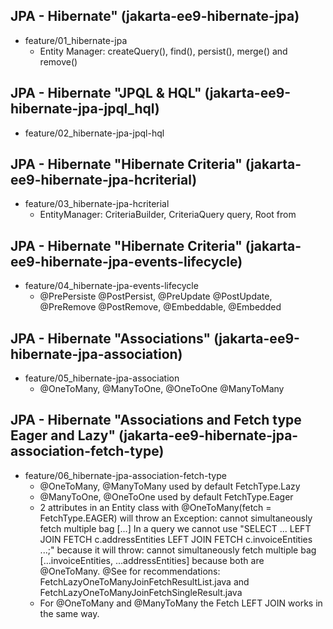 ## JPA - Hibernate" (jakarta-ee9-hibernate-jpa)
* feature/01_hibernate-jpa
	- Entity Manager: createQuery(), find(), persist(), merge() and remove()

## JPA - Hibernate "JPQL & HQL" (jakarta-ee9-hibernate-jpa-jpql_hql)
* feature/02_hibernate-jpa-jpql-hql

## JPA - Hibernate "Hibernate Criteria" (jakarta-ee9-hibernate-jpa-hcriterial)
* feature/03_hibernate-jpa-hcriterial
	- EntityManager: CriteriaBuilder, CriteriaQuery<?> query, Root<?> from

## JPA - Hibernate "Hibernate Criteria" (jakarta-ee9-hibernate-jpa-events-lifecycle)
* feature/04_hibernate-jpa-events-lifecycle
	- @PrePersiste @PostPersist, @PreUpdate @PostUpdate, @PreRemove @PostRemove, @Embeddable, @Embedded

## JPA - Hibernate "Associations" (jakarta-ee9-hibernate-jpa-association)
* feature/05_hibernate-jpa-association
	- @OneToMany, @ManyToOne, @OneToOne @ManyToMany

## JPA - Hibernate "Associations and Fetch type Eager and Lazy" (jakarta-ee9-hibernate-jpa-association-fetch-type)
* feature/06_hibernate-jpa-association-fetch-type
	- @OneToMany, @ManyToMany used by default FetchType.Lazy
	- @ManyToOne, @OneToOne used by default FetchType.Eager
	- 2 attributes in an Entity class with @OneToMany(fetch = FetchType.EAGER) will throw an Exception: cannot simultaneously fetch multiple bag [...]
	  In a query we cannot use "SELECT ... LEFT JOIN FETCH c.addressEntities LEFT JOIN FETCH c.invoiceEntities ...;" because it will throw: cannot simultaneously fetch multiple bag [...invoiceEntities, ...addressEntities] because both are @OneToMany.
	  @See for recommendations: FetchLazyOneToManyJoinFetchResultList.java and FetchLazyOneToManyJoinFetchSingleResult.java
	- For @OneToMany and @ManyToMany the Fetch LEFT JOIN works in the same way.
